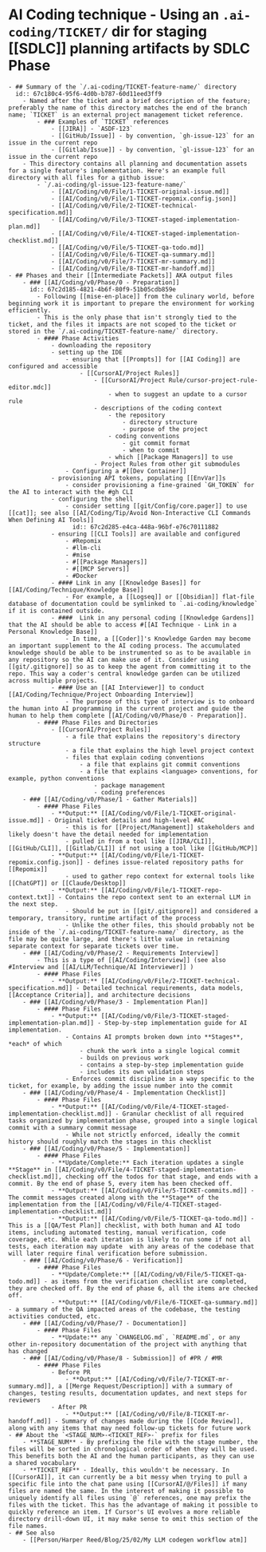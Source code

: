#  AI Coding technique - Using an `.ai-coding/TICKET/` dir for staging [[SDLC]] planning artifacts by SDLC Phase
	- ## Summary of the `/.ai-coding/TICKET-feature-name/` directory
	  id:: 67c180c4-95f6-4d0b-b787-60d11eed3ff9
		- Named after the ticket and a brief description of the feature; preferably the name of this directory matches the end of the branch name; `TICKET` is an external project management ticket reference.
			- ### Examples of `TICKET` references
				- [[JIRA]] - `ASDF-123`
				- [[GitHub/Issue]] - by convention, `gh-issue-123` for an issue in the current repo
				- [[Gitlab/Issue]] - by convention, `gl-issue-123` for an issue in the current repo
		- This directory contains all planning and documentation assets for a single feature's implementation. Here's an example full directory with all files for a github issue:
			- `/.ai-coding/gl-issue-123-feature-name/`
				- [[AI/Coding/v0/File/1-TICKET-original-issue.md]]
				- [[AI/Coding/v0/File/1-TICKET-repomix.config.json]]
				- [[AI/Coding/v0/File/2-TICKET-technical-specification.md]]
				- [[AI/Coding/v0/File/3-TICKET-staged-implementation-plan.md]]
				- [[AI/Coding/v0/File/4-TICKET-staged-implementation-checklist.md]]
				- [[AI/Coding/v0/File/5-TICKET-qa-todo.md]]
				- [[AI/Coding/v0/File/6-TICKET-qa-summary.md]]
				- [[AI/Coding/v0/File/7-TICKET-mr-summary.md]]
				- [[AI/Coding/v0/File/8-TICKET-mr-handoff.md]]
	- ## Phases and their [[Intermediate Packets]] AKA output files
		- ### [[AI/Coding/v0/Phase/0 - Preparation]]
		  id:: 67c2d185-4821-4b6f-80f9-51b05cdb859e
			- Following [[mise-en-place]] from the culinary world, before beginning work it is important to prepare the environment for working efficiently.
			- This is the only phase that isn't strongly tied to the ticket, and the files it impacts are not scoped to the ticket or stored in the `/.ai-coding/TICKET-feature-name/` directory.
			- #### Phase Activities
				- downloading the repository
				- setting up the IDE
					- ensuring that [[Prompts]] for [[AI Coding]] are configured and accessible
						- [[CursorAI/Project Rules]]
							- [[CursorAI/Project Rule/cursor-project-rule-editor.mdc]]
								- when to suggest an update to a cursor rule
							- descriptions of the coding context
								- the repository
									- directory structure
									- purpose of the project
								- coding conventions
									- git commit format
									- when to commit
								- which [[Package Managers]] to use
							- Project Rules from other git submodules
					- Configuring a #[[Dev Container]]
				- provisioning API tokens, populating [[EnvVar]]s
					- consider provisioning a fine-grained `GH_TOKEN` for the AI to interact with the #gh CLI
				- configuring the shell
					- consider setting [[git/Config/core.pager]] to use [[cat]]; see also [[AI/Coding/Tip/Avoid Non-Interactive CLI Commands When Defining AI Tools]]
					  id:: 67c2d285-e4ca-448a-96bf-e76c70111882
				- ensuring [[CLI Tools]] are available and configured
					- #Repomix
					- #llm-cli
					- #mise
					- #[[Package Managers]]
					- #[[MCP Servers]]
					- #Docker
				- #### Link in any [[Knowledge Bases]] for [[AI/Coding/Technique/Knowledge Base]]
					- For example, a [[Logseq]] or [[Obsidian]] flat-file database of documentation could be symlinked to `.ai-coding/knowledge` if it is contained outside.
				- ####  Link in any personal coding [[Knowledge Gardens]] that the AI should be able to access #[[AI Technique - Link in a Personal Knowledge Base]]
					- In time, a [[Coder]]'s Knowledge Garden may become an important supplement to the AI coding process. The accumulated knowledge should be able to be instrumented so as to be available in any repository so the AI can make use of it. Consider using [[git/.gitignore]] so as to keep the agent from committing it to the repo. This way a coder's central knowledge garden can be utilized across multiple projects.
				- #### Use an [[AI Interviewer]] to conduct [[AI/Coding/Technique/Project Onboarding Interview]]
					- The purpose of this type of interview is to onboard the human into AI programming in the current project and guide the human to help them complete [[AI/Coding/v0/Phase/0 - Preparation]].
			- #### Phase Files and Directories
				- [[CursorAI/Project Rules]]
					- a file that explains the repository's directory structure
					- a file that explains the high level project context
					- files that explain coding conventions
						- a file that explains git commit conventions
						- a file that explains <language> conventions, for example, python conventions
							- package management
							- coding preferences
		- ### [[AI/Coding/v0/Phase/1 - Gather Materials]]
			- #### Phase Files
				- **Output:** [[AI/Coding/v0/File/1-TICKET-original-issue.md]] - Original ticket details and high-level #AC
					- this is for [[Project/Management]] stakeholders and likely doesn't have the detail needed for implementation
					- pulled in from a tool like [[JIRA/CLI]], [[GitHub/CLI]], [[Gitlab/CLI]] if not using a tool like [[GitHub/MCP]]
				- **Output:** [[AI/Coding/v0/File/1-TICKET-repomix.config.json]] - defines issue-related repository paths for [[Repomix]]
					- used to gather repo context for external tools like [[ChatGPT]] or [[Claude/Desktop]]
				- **Output:** [[AI/Coding/v0/File/1-TICKET-repo-context.txt]] - Contains the repo context sent to an external LLM in the next step.
					- Should be put in [[git/.gitignore]] and considered a temporary, transitory, runtime artifact of the process
					- Unlike the other files, this should probably not be inside of the `/.ai-coding/TICKET-feature-name/` directory, as the file may be quite large, and there's little value in retaining separate context for separate tickets over time.
		- ### [[AI/Coding/v0/Phase/2 - Requirements Interview]]
			- This is a type of [[AI/Coding/Interview]] (see also #Interview and [[AI/LLM/Technique/AI Interviewer]] )
			- #### Phase Files
				- **Output:** [[AI/Coding/v0/File/2-TICKET-technical-specification.md]] - Detailed technical requirements, data models, [[Acceptance Criteria]], and architecture decisions
		- ### [[AI/Coding/v0/Phase/3 - Implementation Plan]]
			- #### Phase Files
				- **Output:** [[AI/Coding/v0/File/3-TICKET-staged-implementation-plan.md]] - Step-by-step implementation guide for AI implementation.
					- Contains AI prompts broken down into **Stages**, *each* of which
						- chunk the work into a single logical commit
						- builds on previous work
						- contains a step-by-step implementation guide
						- includes its own validation steps
					- Enforces commit discipline in a way specific to the ticket, for example, by adding the issue number into the commit
		- ### [[AI/Coding/v0/Phase/4 - Implementation Checklist]]
			- #### Phase Files
				- **Output:** [[AI/Coding/v0/File/4-TICKET-staged-implementation-checklist.md]] - Granular checklist of all required tasks organized by implementation phase, grouped into a single logical commit with a summary commit message
					- While not strictly enforced, ideally the commit history should roughly match the stages in this checklist
		- ### [[AI/Coding/v0/Phase/5 - Implementation]]
			- #### Phase Files
				- **Update/Complete:** Each iteration updates a single **Stage** in [[AI/Coding/v0/File/4-TICKET-staged-implementation-checklist.md]], checking off the todos for that stage, and ends with a commit. By the end of phase 5, every item has been checked off.
				- **Output:** [[AI/Coding/v0/File/5-TICKET-commits.md]] - The commit messages created along with the **Stage** of the implementation from the [[AI/Coding/v0/File/4-TICKET-staged-implementation-checklist.md]]
				- **Output:** [[AI/Coding/v0/File/5-TICKET-qa-todo.md]] - This is a [[QA/Test Plan]] checklist, with both human and AI todo items, including automated testing, manual verification, code coverage, etc. While each iteration is likely to run some if not all tests, each iteration may update  with any areas of the codebase that will later require final verification before submission.
		- ### [[AI/Coding/v0/Phase/6 - Verification]]
			- #### Phase Files
				- **Update/Complete:** [[AI/Coding/v0/File/5-TICKET-qa-todo.md]] - as items from the verification checklist are completed, they are checked off. By the end of phase 6, all the items are checked off.
				- **Output:** [[AI/Coding/v0/File/6-TICKET-qa-summary.md]] - a summary of the QA impacted areas of the codebase, the testing activities conducted, etc.
		- ### [[AI/Coding/v0/Phase/7 - Documentation]]
			- #### Phase Files
				- **Update:** any `CHANGELOG.md`, `README.md`, or any other in-repository documentation of the project with anything that has changed
		- ### [[AI/Coding/v0/Phase/8 - Submission]] of #PR / #MR
			- #### Phase Files
				- Before PR
					- **Output:** [[AI/Coding/v0/File/7-TICKET-mr-summary.md]], a [[Merge Request/Description]] with a summary of changes, testing results, documentation updates, and next steps for reviewers
				- After PR
					- **Output:** [[AI/Coding/v0/File/8-TICKET-mr-handoff.md]] - Summary of changes made during the [[Code Review]], along with any items that may need follow-up tickets for future work
	- ## About the `<STAGE_NUM>-<TICKET_REF>-` prefix for files
		- **STAGE_NUM** - By prefixing the file with the stage number, the files will be sorted in chronological order of when they will be used. This benefits both the AI and the human participants, as they can use a shared vocabulary
		- **TICKET_REF** - Ideally, this wouldn't be necessary. In [[CursorAI]], it can currently be a bit messy when trying to pull a specific file into the chat pane using [[CursorAI/@/Files]] if many files are named the same. In the interest of making it possible to uniquely identify all files using `@` references, one may prefix the files with the ticket. This has the advantage of making it possible to quickly reference an item. If Cursor's UI evolves a more reliable directory drill-down UI, it may make sense to omit this section of the file names.
	- ## See also
		- [[Person/Harper Reed/Blog/25/02/My LLM codegen workflow atm]]